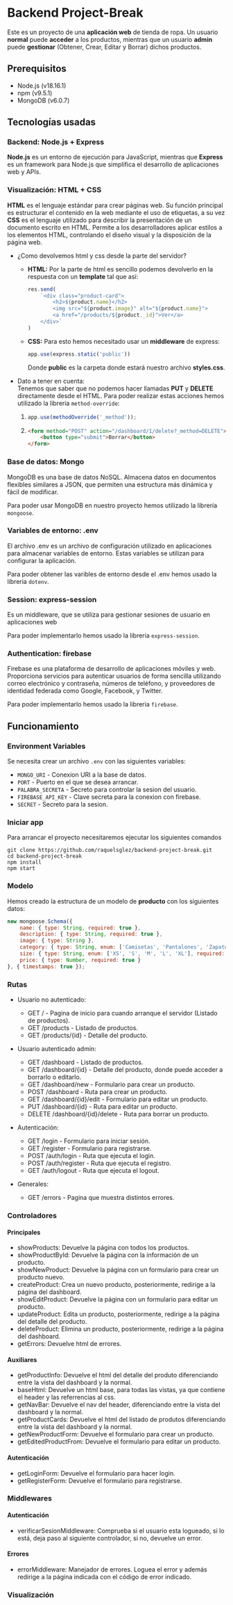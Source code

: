 # Backend Project-Break

Este es un proyecto de una **aplicación web** de tienda de ropa. Un usuario **normal** puede **acceder** a los productos, mientras que un usuario **admin** puede **gestionar** (Obtener, Crear, Editar y Borrar) dichos productos.

## Prerequisitos
 - Node.js (v18.16.1)
 - npm (v9.5.1)
 - MongoDB (v6.0.7)

## Tecnologías usadas
### Backend: Node.js + Express
**Node.js** es un entorno de ejecución para JavaScript, mientras que **Express** es un framework para Node.js que simplifica el desarrollo de aplicaciones web y APIs.

### Visualización: HTML + CSS
**HTML** es el lenguaje estándar para crear páginas web. Su función principal es estructurar el contenido en la web mediante el uso de etiquetas, a su vez **CSS** es el lenguaje utilizado para describir la presentación de un documento escrito en HTML. Permite a los desarrolladores aplicar estilos a los elementos HTML, controlando el diseño visual y la disposición de la página web.

- ¿Como devolvemos html y css desde la parte del servidor?
 
    - **HTML:** Por la parte de html es sencillo podemos devolverlo en la respuesta con un **template** tal que así:
        ```javascript
        res.send(
            `<div class="product-card">
                <h2>${product.name}</h2>
                <img src="${product.image}" alt="${product.name}">
                <a href="/products/${product._id}">Ver</a>
            </div>`
        )
        ```
    - **CSS:** Para esto hemos necesitado usar un **middleware** de express:
        ```javascript
        app.use(express.static('public'))
        ```
        Donde **public** es la carpeta donde estará nuestro archivo **styles.css**.

- Dato a tener en cuenta:    
Tenemos que saber que no podemos hacer llamadas **PUT** y **DELETE** directamente desde el HTML. Para poder realizar estas acciones hemos utilizado la libreria ``method-override``:

    1. 
        ```javascript
        app.use(methodOverride('_method'));
        ```

    2.
        ```html
        <form method="POST" action="/dashboard/1/delete?_method=DELETE">
            <button type="submit">Borrar</button>
        </form>
        ```

### Base de datos: Mongo
MongoDB es una base de datos NoSQL. Almacena datos en documentos flexibles similares a JSON, que permiten una estructura más dinámica y fácil de modificar.

Para poder usar MongoDB en nuestro proyecto hemos utilizado la librería ``mongoose``.


### Variables de entorno: .env
El archivo .env es un archivo de configuración utilizado en aplicaciones para almacenar variables de entorno. Estas variables se utilizan para configurar la aplicación.

Para poder obtener las varibles de entorno desde el .env hemos usado la libreria ``dotenv``.


### Session: express-session
Es un middleware, que se utiliza para gestionar sesiones de usuario en aplicaciones web

Para poder implementarlo hemos usado la libreria ``express-session``.

### Authentication: firebase
Firebase es una plataforma de desarrollo de aplicaciones móviles y web. Proporciona servicios para autenticar usuarios de forma sencilla utilizando correo electrónico y contraseña, números de teléfono, y proveedores de identidad federada como Google, Facebook, y Twitter.

Para poder implementarlo hemos usado la libreria ``firebase``.


## Funcionamiento

### Environment Variables
Se necesita crear un archivo ``.env`` con las siguientes variables:
- ``MONGO_URI`` - Conexion URI a la base de datos.
- ``PORT`` - Puerto en el que se desea arrancar.
- ``PALABRA_SECRETA`` - Secreto para controlar la sesion del usuario.
- ``FIREBASE_API_KEY`` - Clave secreta para la conexion con firebase.
- ``SECRET`` - Secreto para la sesion.

### Iniciar app
Para arrancar el proyecto necesitaremos ejecutar los siguientes comandos

```
git clone https://github.com/raquelsglez/backend-project-break.git
cd backend-project-break
npm install
npm start
```

### Modelo
Hemos creado la estructura de un modelo de **producto** con los siguientes datos:

```javascript
new mongoose.Schema({
	name: { type: String, required: true },
	description: { type: String, required: true },
	image: { type: String },
	category: { type: String, enum: ['Camisetas', 'Pantalones', 'Zapatos', 'Accesorios'], required: true },
	size: { type: String, enum: ['XS', 'S', 'M', 'L', 'XL'], required: true },
	price: { type: Number, required: true }
}, { timestamps: true });
```

### Rutas
- Usuario no autenticado:
    - GET / - Pagina de inicio para cuando arranque el servidor (Listado de productos).
    - GET /products - Listado de productos.
    - GET /products/{id} - Detalle del producto.

- Usuario autenticado admin:
    - GET /dashboard - Listado de productos.
    - GET /dashboard/{id} - Detalle del producto, donde puede acceder a borrarlo o editarlo.
    - GET /dashboard/new - Formulario para crear un producto.
    - POST /dashboard - Ruta para crear un producto.
    - GET /dashboard/{id}/edit - Formulario para editar un producto.
    - PUT /dashboard/{id} - Ruta para editar un producto.
    - DELETE /dashboard/{id}/delete - Ruta para borrar un producto.

- Autenticación:
    - GET /login - Formulario para iniciar sesión.
    - GET /register - Formulario para registrarse.
    - POST /auth/login - Ruta que ejecuta el login.
    - POST /auth/register - Ruta que ejecuta el  registro.
    - GET /auth/logout - Ruta que ejecuta el logout.

- Generales:
    - GET /errors - Pagina que muestra distintos errores.

### Controladores
#### Principales
- showProducts: Devuelve la página con todos los productos.
- showProductById: Devuelve la página con la información de un producto.
- showNewProduct: Devuelve la página con un formulario para crear un producto nuevo.
- createProduct: Crea un nuevo producto, posteriormente, redirige a la página del dashboard.
- showEditProduct: Devuelve la página con un formulario para editar un producto.
- updateProduct: Edita un producto, posteriormente, redirige a la página del detalle del producto.
- deleteProduct: Elimina un producto, posteriormente, redirige a la página del dashboard.
- getErrors: Devuelve html de errores.

#### Auxiliares
- getProductInfo: Devuelve el html del detalle del produto diferenciando entre la vista del dashboard y la normal.
- baseHtml: Devuelve un html base, para todas las vistas, ya que contiene el header y las referrencias al css.
- getNavBar: Devuelve el nav del header, diferenciando entre la vista del dashboard y la normal.
- getProductCards: Devuelve el html del listado de produtos diferenciando entre la vista del dashboard y la normal.
- getNewProductForm: Devuelve el formulario para crear un producto.
- getEditedProductFrom: Devuelve el formulario para editar un producto.

#### Autenticación
- getLoginForm: Devuelve el formulario para hacer login.
- getRegisterForm: Devuelve el formulario para registrarse.

### Middlewares
#### Autenticación
- verificarSesionMiddleware: Comprueba si el usuario esta logueado, si lo está, deja paso al siguiente controlador, si no, devuelve un error.

#### Errores
- errorMiddleware: Manejador de errores. Loguea el error y además redirige a la página indicada con el código de error indicado.

### Visualización

 
